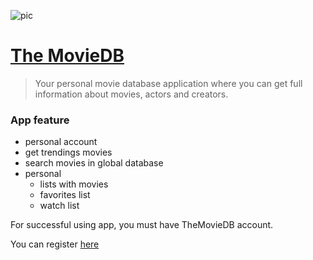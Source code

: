  
![pic](http://i.piccy.info/i9/04d7324e7f9692bd6bd55b8d165e4e57/1563871004/181338/1328483/12939_photo_r.jpg)
# [The MovieDB](the-moviedb.surge.sh)


> Your personal movie database application where you can get full information
> about movies, actors and creators.

### App feature

- personal account
- get trendings movies
- search movies in global database
- personal
  - lists with movies
  - favorites list
  - watch list

For successful using app, you must have TheMovieDB account.

You can register [here](https://www.themoviedb.org/account/signup?language=ru)
